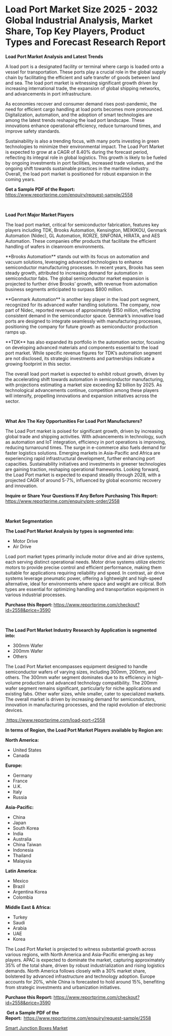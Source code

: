 <p><h1>Load Port Market Size 2025 - 2032 Global Industrial Analysis, Market Share, Top Key Players, Product Types and Forecast Research Report</h1></p><p><strong>Load Port Market Analysis and Latest Trends</strong></p>
<p><p>A load port is a designated facility or terminal where cargo is loaded onto a vessel for transportation. These ports play a crucial role in the global supply chain by facilitating the efficient and safe transfer of goods between land and sea. The load port market is witnessing significant growth driven by increasing international trade, the expansion of global shipping networks, and advancements in port infrastructure.</p><p>As economies recover and consumer demand rises post-pandemic, the need for efficient cargo handling at load ports becomes more pronounced. Digitalization, automation, and the adoption of smart technologies are among the latest trends reshaping the load port landscape. These innovations enhance operational efficiency, reduce turnaround times, and improve safety standards.</p><p>Sustainability is also a trending focus, with many ports investing in green technologies to minimize their environmental impact. The Load Port Market is expected to grow at a CAGR of 8.40% during the forecast period, reflecting its integral role in global logistics. This growth is likely to be fueled by ongoing investments in port facilities, increased trade volumes, and the ongoing shift towards sustainable practices in the maritime industry. Overall, the load port market is positioned for robust expansion in the coming years.</p></p>
<p><strong>Get a Sample PDF of the Report:&nbsp;</strong> <a href="https://www.reportprime.com/enquiry/request-sample/2558?utm_campaign=2293&utm_medium=2&utm_source=Github&utm_content=ia&utm_term=18032025&utm_id=load-port">https://www.reportprime.com/enquiry/request-sample/2558</a></p>
<p>&nbsp;</p>
<p><strong>Load Port Major Market Players</strong></p>
<p><p>The load port market, critical for semiconductor fabrication, features key players including TDK, Brooks Automation, Kensington, MEIKIKOU, Genmark Automation (Nidec), GL Automation, RORZE, SINFONIA, HIRATA, and AES Automation. These companies offer products that facilitate the efficient handling of wafers in cleanroom environments.</p><p>**Brooks Automation** stands out with its focus on automation and vacuum solutions, leveraging advanced technologies to enhance semiconductor manufacturing processes. In recent years, Brooks has seen steady growth, attributed to increasing demand for automation in semiconductor fabs. The global semiconductor market expansion is projected to further drive Brooks’ growth, with revenue from automation business segments anticipated to surpass $800 million.</p><p>**Genmark Automation** is another key player in the load port segment, recognized for its advanced wafer handling solutions. The company, now part of Nidec, reported revenues of approximately $150 million, reflecting consistent demand in the semiconductor space. Genmark’s innovative load ports are designed to integrate seamlessly with manufacturing processes, positioning the company for future growth as semiconductor production ramps up.</p><p>**TDK** has also expanded its portfolio in the automation sector, focusing on developing advanced materials and components essential to the load port market. While specific revenue figures for TDK’s automation segment are not disclosed, its strategic investments and partnerships indicate a growing footprint in this sector.</p><p>The overall load port market is expected to exhibit robust growth, driven by the accelerating shift towards automation in semiconductor manufacturing, with projections estimating a market size exceeding $2 billion by 2025. As technological advancements continue, competition among these players will intensify, propelling innovations and expansion initiatives across the sector.</p></p>
<p>&nbsp;</p>
<p><strong>What Are The Key Opportunities For Load Port Manufacturers?</strong></p>
<p><p>The Load Port market is poised for significant growth, driven by increasing global trade and shipping activities. With advancements in technology, such as automation and IoT integration, efficiency in port operations is improving, reducing turnaround times. The surge in e-commerce also fuels demand for faster logistics solutions. Emerging markets in Asia-Pacific and Africa are experiencing rapid infrastructural development, further enhancing port capacities. Sustainability initiatives and investments in greener technologies are gaining traction, reshaping operational frameworks. Looking forward, the Load Port market is expected to expand steadily through 2028, with a projected CAGR of around 5-7%, influenced by global economic recovery and innovation.</p></p>
<p><strong>Inquire or Share Your Questions If Any Before Purchasing This Report:</strong> <a href="https://www.reportprime.com/enquiry/pre-order/2558?utm_campaign=2293&utm_medium=2&utm_source=Github&utm_content=ia&utm_term=18032025&utm_id=load-port">https://www.reportprime.com/enquiry/pre-order/2558</a></p>
<p>&nbsp;</p>
<p><strong>Market Segmentation</strong></p>
<p><strong>The Load Port Market Analysis by types is segmented into:</strong></p>
<p><ul><li>Motor Drive</li><li>Air Drive</li></ul></p>
<p><p>Load port market types primarily include motor drive and air drive systems, each serving distinct operational needs. Motor drive systems utilize electric motors to provide precise control and efficient performance, making them suitable for applications requiring reliability and speed. In contrast, air drive systems leverage pneumatic power, offering a lightweight and high-speed alternative, ideal for environments where space and weight are critical. Both types are essential for optimizing handling and transportation equipment in various industrial processes.</p></p>
<p><strong>Purchase this Report:&nbsp;</strong><a href="https://www.reportprime.com/checkout?id=2558&price=3590&utm_campaign=2293&utm_medium=2&utm_source=Github&utm_content=ia&utm_term=18032025&utm_id=load-port">https://www.reportprime.com/checkout?id=2558&price=3590</a></p>
<p>&nbsp;</p>
<p><strong>The Load Port Market Industry Research by Application is segmented into:</strong></p>
<p><ul><li>300mm Wafer</li><li>200mm Wafer</li><li>Others</li></ul></p>
<p><p>The Load Port Market encompasses equipment designed to handle semiconductor wafers of varying sizes, including 300mm, 200mm, and others. The 300mm wafer segment dominates due to its efficiency in high-volume production and advanced technology compatibility. The 200mm wafer segment remains significant, particularly for niche applications and existing fabs. Other wafer sizes, while smaller, cater to specialized markets. The overall market is driven by increasing demand for semiconductors, innovation in manufacturing processes, and the rapid evolution of electronic devices.</p></p>
<p><a href="https://www.reportprime.com/load-port-r2558?utm_campaign=2293&utm_medium=2&utm_source=Github&utm_content=ia&utm_term=18032025&utm_id=load-port">&nbsp;https://www.reportprime.com/load-port-r2558</a></p>
<p><strong>In terms of Region, the Load Port Market Players available by Region are:</strong></p>
<p>
    <p> <strong> North America: </strong>
        <ul>
            <li>United States</li>
            <li>Canada</li>
        </ul>
        </p> 
    <p> <strong> Europe: </strong>
        <ul>
            <li>Germany</li>
            <li>France</li>
            <li>U.K.</li>
            <li>Italy</li>
            <li>Russia</li>
        </ul>
        </p> 
    <p> <strong> Asia-Pacific: </strong>
        <ul>
            <li>China</li>
            <li>Japan</li>
            <li>South Korea</li>
            <li>India</li>
            <li>Australia</li>
            <li>China Taiwan</li>
            <li>Indonesia</li>
            <li>Thailand</li>
            <li>Malaysia</li>
        </ul>
        </p> 
    <p> <strong> Latin America: </strong>
        <ul>
            <li>Mexico</li>
            <li>Brazil</li>
            <li>Argentina Korea</li>
            <li>Colombia</li>
        </ul>
        </p> 
    <p> <strong> Middle East & Africa: </strong>
        <ul>
            <li>Turkey</li>
            <li>Saudi</li>
            <li>Arabia</li>
            <li>UAE</li>
            <li>Korea</li>
        </ul>
    </p>
    </p>
<p><p>The Load Port Market is projected to witness substantial growth across various regions, with North America and Asia-Pacific emerging as key players. APAC is expected to dominate the market, capturing approximately 35% of the total share, driven by robust industrialization and rising logistics demands. North America follows closely with a 30% market share, bolstered by advanced infrastructure and technology adoption. Europe accounts for 20%, while China is forecasted to hold around 15%, benefiting from strategic investments and urbanization initiatives.</p></p>
<p><strong>Purchase this Report: </strong><a href="https://www.reportprime.com/checkout?id=2558&price=3590&utm_campaign=2293&utm_medium=2&utm_source=Github&utm_content=ia&utm_term=18032025&utm_id=load-port">https://www.reportprime.com/checkout?id=2558&price=3590</a></p>
<p>&nbsp;<strong>Get a Sample PDF of the Report:&nbsp;&nbsp;</strong><a href="https://www.reportprime.com/enquiry/request-sample/2558?utm_campaign=2293&utm_medium=2&utm_source=Github&utm_content=ia&utm_term=18032025&utm_id=load-port">https://www.reportprime.com/enquiry/request-sample/2558</a></p>
<p><strong></strong></p>
<p><p><a href="https://github.com/rocicbenton/Market-Research-Report-List-1/blob/main/smart-junction-boxes-market.md?utm_campaign=2293&utm_medium=2&utm_source=Github&utm_content=ia&utm_term=18032025&utm_id=load-port">Smart Junction Boxes Market</a></p></p>